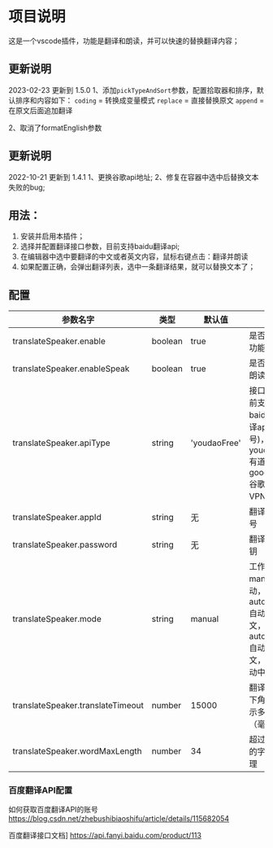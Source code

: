 # 项目说明

这是一个vscode插件，功能是翻译和朗读，并可以快速的替换翻译内容；
## 更新说明
2023-02-23 更新到 1.5.0
1、添加`pickTypeAndSort`参数，配置拾取器和排序，默认排序和内容如下：
`coding` = 转换成变量模式
`replace` = 直接替换原文
`append` = 在原文后面追加翻译

2、取消了formatEnglish参数



## 更新说明
2022-10-21 更新到 1.4.1
1、更换谷歌api地址;
2、修复在容器中选中后替换文本失败的bug;


## 用法：
1. 安装并启用本插件；
2. 选择并配置翻译接口参数，目前支持baidu翻译api;
3. 在编辑器中选中要翻译的中文或者英文内容，鼠标右键点击：翻译并朗读
4. 如果配置正确，会弹出翻译列表，选中一条翻译结果，就可以替换文本了；

## 配置

|参数名字|类型|默认值|说明|
|---|---|---|---|
|translateSpeaker.enable | boolean | true | 是否启用插件功能 |
|translateSpeaker.enableSpeak | boolean | true | 是否启用语音朗读 |
|translateSpeaker.apiType | string | 'youdaoFree'| 接口类型，目前支持：baidu=百度翻译api(需要账号)，youdaoFree=有道，googleFree=谷歌（需要VPN） |
|translateSpeaker.appId  | string | 无 | 翻译API的账号 |
|translateSpeaker.password  | string | 无 | 翻译API的密钥 |
|translateSpeaker.mode|string|manual|工作模式：manual=手动，autoEnglish=自动翻译英文，autoChinese=自动翻译中文，auto=自动中英文转换|
|translateSpeaker.translateTimeout|number|15000|翻译结果在左下角状态栏显示多长时间（毫秒）|
|translateSpeaker.wordMaxLength|number|34|超过这个长度的字符串不处理|

### 百度翻译API配置
如何获取百度翻译API的账号
https://blog.csdn.net/zhebushibiaoshifu/article/details/115682054

百度翻译接口文档]
https://api.fanyi.baidu.com/product/113



